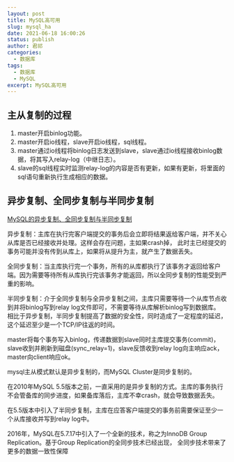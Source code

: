 ```yaml
---
layout: post
title: MySQL高可用
slug: mysql_ha
date: 2021-06-18 16:00:26
status: publish
author: 君祁
categories:
  - 数据库
tags:
  - 数据库
  - MySQL
excerpt: MySQL高可用
---
```


## 主从复制的过程
1. master开启binlog功能。
2. master开启io线程，slave开启io线程，sql线程。
3. master通过io线程将binlog日志发送到slave，slave通过io线程接收binlog数据，将其写入relay-log（中继日志）。
4. slave的sql线程实时监测relay-log的内容是否有更新，如果有更新，将里面的sql语句重新执行生成相应的数据。

## 异步复制、全同步复制与半同步复制
[MySQL的异步复制、全同步复制与半同步复制](https://database.51cto.com/art/201911/606556.htm)

异步复制：主库在执行完客户端提交的事务后会立即将结果返给客户端，并不关心从库是否已经接收并处理。这样会存在问题，主如果crash掉，
此时主已经提交的事务可能并没有传到从库上，如果将从提升为主，就产生了数据丢失。

全同步复制：当主库执行完一个事务，所有的从库都执行了该事务才返回给客户端。因为需要等待所有从库执行完该事务才能返回，所以全同步复制的性能受到严重的影响。

半同步复制：介于全同步复制与全异步复制之间，主库只需要等待一个从库节点收到并将binlog写到relay log文件即可，不需要等待从库解析binlog写到数据库。
相比于异步复制，半同步复制提高了数据的安全性，同时造成了一定程度的延迟，这个延迟至少是一个TCP/IP往返的时间。

master将每个事务写入binlog，传递数据到slave同时主库提交事务(commit)，slave收到并刷新到磁盘(sync_relay=1)，slave反馈收到relay log向主响应ack，
master向client响应ok。

mysql主从模式默认是异步复制的，而MySQL Cluster是同步复制的。

在2010年MySQL 5.5版本之前，一直采用的是异步复制的方式。主库的事务执行不会管备库的同步进度，如果备库落后，主库不幸crash，就会导致数据丢失。

在5.5版本中引入了半同步复制，主库在应答客户端提交的事务前需要保证至少一个从库接收并写到relay log中。

2016年，MySQL在5.7.17中引入了一个全新的技术，称之为InnoDB Group Replication。基于Group Replication的全同步技术已经出现，
全同步技术带来了更多的数据一致性保障